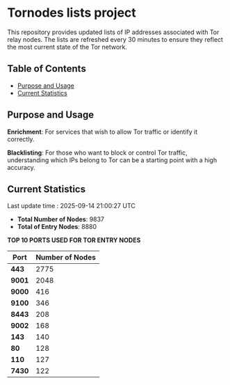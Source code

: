 # Tornodes lists project

This repository provides updated lists of IP addresses associated with Tor relay nodes. The lists are refreshed every 30 minutes to ensure they reflect the most current state of the Tor network.

## Table of Contents

- [Purpose and Usage](#purpose-and-usage)
- [Current Statistics](#current-statistics)


## Purpose and Usage

**Enrichment**: For services that wish to allow Tor traffic or identify it correctly.

**Blacklisting**: For those who want to block or control Tor traffic, understanding which IPs belong to Tor can be a starting point with a high accuracy.

## Current Statistics

Last update time : 2025-09-14 21:00:27 UTC

- **Total Number of Nodes**: 9837
- **Total of Entry Nodes**: 8880

**TOP 10 PORTS USED FOR TOR ENTRY NODES**

| **Port** | **Number of Nodes** |
|------|-----------------|
| **443**   | 2775  |
| **9001**   | 2048  |
| **9000**   | 416  |
| **9100**   | 346  |
| **8443**   | 208  |
| **9002**   | 168  |
| **143**   | 140  |
| **80**   | 128  |
| **110**   | 127  |
| **7430**   | 122  |

